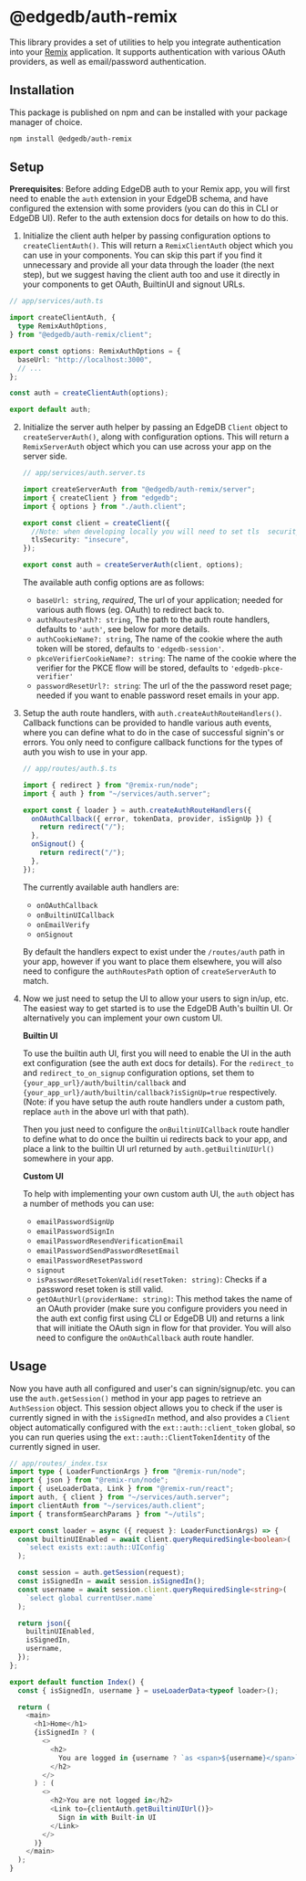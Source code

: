 # @edgedb/auth-remix

This library provides a set of utilities to help you integrate authentication into your [Remix](https://remix.run/) application.
It supports authentication with various OAuth providers, as well as email/password authentication.

## Installation

This package is published on npm and can be installed with your package manager of choice.

```bash
npm install @edgedb/auth-remix
```

## Setup

**Prerequisites**: Before adding EdgeDB auth to your Remix app, you will first need to enable the `auth` extension in your EdgeDB schema, and have configured the extension with some providers (you can do this in CLI or EdgeDB UI). Refer to the auth extension docs for details on how to do this.

1. Initialize the client auth helper by passing configuration options to `createClientAuth()`. This will return a `RemixClientAuth` object which you can use in your components. You can skip this part if you find it unnecessary and provide all your data through the loader (the next step), but we suggest having the client auth too and use it directly in your components to get OAuth, BuiltinUI and signout URLs.

```ts
// app/services/auth.ts

import createClientAuth, {
  type RemixAuthOptions,
} from "@edgedb/auth-remix/client";

export const options: RemixAuthOptions = {
  baseUrl: "http://localhost:3000",
  // ...
};

const auth = createClientAuth(options);

export default auth;
```

2. Initialize the server auth helper by passing an EdgeDB `Client` object to `createServerAuth()`, along with configuration options. This will return a `RemixServerAuth` object which you can use across your app on the server side.

   ```ts
   // app/services/auth.server.ts

   import createServerAuth from "@edgedb/auth-remix/server";
   import { createClient } from "edgedb";
   import { options } from "./auth.client";

   export const client = createClient({
     //Note: when developing locally you will need to set tls  security to insecure, because the dev server uses  self-signed certificates which will cause api calls with the fetch api to fail.
     tlsSecurity: "insecure",
   });

   export const auth = createServerAuth(client, options);
   ```

   The available auth config options are as follows:

   - `baseUrl: string`, _required_, The url of your application; needed for various auth flows (eg. OAuth) to redirect back to.
   - `authRoutesPath?: string`, The path to the auth route handlers, defaults to `'auth'`, see below for more details.
   - `authCookieName?: string`, The name of the cookie where the auth token will be stored, defaults to `'edgedb-session'`.
   - `pkceVerifierCookieName?: string`: The name of the cookie where the verifier for the PKCE flow will be stored, defaults to `'edgedb-pkce-verifier'`
   - `passwordResetUrl?: string`: The url of the the password reset page; needed if you want to enable password reset emails in your app.

3. Setup the auth route handlers, with `auth.createAuthRouteHandlers()`. Callback functions can be provided to handle various auth events, where you can define what to do in the case of successful signin's or errors. You only need to configure callback functions for the types of auth you wish to use in your app.

   ```ts
   // app/routes/auth.$.ts

   import { redirect } from "@remix-run/node";
   import { auth } from "~/services/auth.server";

   export const { loader } = auth.createAuthRouteHandlers({
     onOAuthCallback({ error, tokenData, provider, isSignUp }) {
       return redirect("/");
     },
     onSignout() {
       return redirect("/");
     },
   });
   ```

   The currently available auth handlers are:

   - `onOAuthCallback`
   - `onBuiltinUICallback`
   - `onEmailVerify`
   - `onSignout`

   By default the handlers expect to exist under the `/routes/auth` path in your app, however if you want to place them elsewhere, you will also need to configure the `authRoutesPath` option of `createServerAuth` to match.

4. Now we just need to setup the UI to allow your users to sign in/up, etc. The easiest way to get started is to use the EdgeDB Auth's builtin UI. Or alternatively you can implement your own custom UI.

   **Builtin UI**

   To use the builtin auth UI, first you will need to enable the UI in the auth ext configuration (see the auth ext docs for details). For the `redirect_to` and `redirect_to_on_signup` configuration options, set them to `{your_app_url}/auth/builtin/callback` and `{your_app_url}/auth/builtin/callback?isSignUp=true` respectively. (Note: if you have setup the auth route handlers under a custom path, replace `auth` in the above url with that path).

   Then you just need to configure the `onBuiltinUICallback` route handler to define what to do once the builtin ui redirects back to your app, and place a link to the builtin UI url returned by `auth.getBuiltinUIUrl()` somewhere in your app.

   **Custom UI**

   To help with implementing your own custom auth UI, the `auth` object has a number of methods you can use:

   - `emailPasswordSignUp`
   - `emailPasswordSignIn`
   - `emailPasswordResendVerificationEmail`
   - `emailPasswordSendPasswordResetEmail`
   - `emailPasswordResetPassword`
   - `signout`
   - `isPasswordResetTokenValid(resetToken: string)`: Checks if a password reset token is still valid.
   - `getOAuthUrl(providerName: string)`: This method takes the name of an OAuth provider (make sure you configure providers you need in the auth ext config first using CLI or EdgeDB UI) and returns a link that will initiate the OAuth sign in flow for that provider. You will also need to configure the `onOAuthCallback` auth route handler.

## Usage

Now you have auth all configured and user's can signin/signup/etc. you can use the `auth.getSession()` method in your app pages to retrieve an `AuthSession` object. This session object allows you to check if the user is currently signed in with the `isSignedIn` method, and also provides a `Client` object automatically configured with the `ext::auth::client_token` global, so you can run queries using the `ext::auth::ClientTokenIdentity` of the currently signed in user.

```ts
// app/routes/_index.tsx
import type { LoaderFunctionArgs } from "@remix-run/node";
import { json } from "@remix-run/node";
import { useLoaderData, Link } from "@remix-run/react";
import auth, { client } from "~/services/auth.server";
import clientAuth from "~/services/auth.client";
import { transformSearchParams } from "~/utils";

export const loader = async ({ request }: LoaderFunctionArgs) => {
  const builtinUIEnabled = await client.queryRequiredSingle<boolean>(
    `select exists ext::auth::UIConfig`
  );

  const session = auth.getSession(request);
  const isSignedIn = await session.isSignedIn();
  const username = await session.client.queryRequiredSingle<string>(
    `select global currentUser.name`
  );

  return json({
    builtinUIEnabled,
    isSignedIn,
    username,
  });
};

export default function Index() {
  const { isSignedIn, username } = useLoaderData<typeof loader>();

  return (
    <main>
      <h1>Home</h1>
      {isSignedIn ? (
        <>
          <h2>
            You are logged in {username ? `as <span>${username}</span>` : ""}
          </h2>
        </>
      ) : (
        <>
          <h2>You are not logged in</h2>
          <Link to={clientAuth.getBuiltinUIUrl()}>
            Sign in with Built-in UI
          </Link>
        </>
      )}
    </main>
  );
}
```
